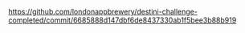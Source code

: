 https://github.com/londonappbrewery/destini-challenge-completed/commit/6685888d147dbf6de8437330ab1f5bee3b88b919